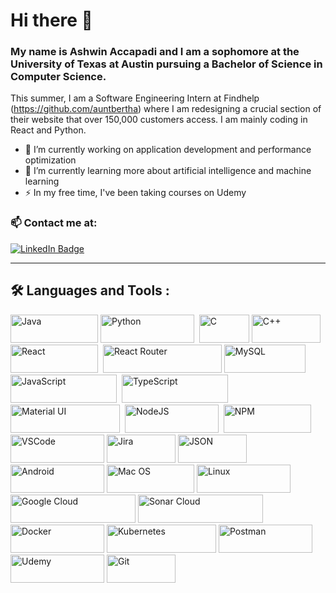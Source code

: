 # Hi there 👋
 ### My name is Ashwin Accapadi and I am a sophomore at the University of Texas at Austin pursuing a Bachelor of Science in Computer Science. 
 This summer, I am a Software Engineering Intern at Findhelp (https://github.com/auntbertha) where I am redesigning a crucial section of their website that over 150,000 customers access. I am mainly coding in React and Python.

<div></div>

- 🔭 I’m currently working on application development and performance optimization
- 🌱 I’m currently learning more about artificial intelligence and machine learning
- ⚡️ In my free time, I've been taking courses on Udemy

### 📫 Contact me at:
 <div id="badges">
  <a href="https://www.linkedin.com/in/ashwin-accapadi/">
    <img src="https://img.shields.io/badge/LinkedIn-blue?style=for-the-badge&logo=linkedin&logoColor=white" alt="LinkedIn Badge"/>
  </a>
 </div>
  
---

## :hammer_and_wrench: Languages and Tools :
<p>
  <img src="https://img.shields.io/badge/java-%23ED8B00.svg?style=for-the-badge&logo=openjdk&logoColor=white" title="Java" **alt="Java" width="140" height="45"/>
  <img src="https://img.shields.io/badge/Python-FFD43B?style=for-the-badge&logo=python&logoColor=blue" title="Python" alt="Python" width="150" height="45"/>&nbsp;
  <img src="https://img.shields.io/badge/C-00599C?style=for-the-badge&logo=c&logoColor=white" title="C" **alt="C" width="80" height="45"/>
  <img src="https://img.shields.io/badge/c++-%2300599C.svg?style=for-the-badge&logo=c%2B%2B&logoColor=white" title="C++" **alt="C++" width="110" height="45"/>
  <img src="https://img.shields.io/badge/React-20232A?style=for-the-badge&logo=react&logoColor=61DAFB" title="React" alt="React" width="140" height="45"/>&nbsp;
  <img src="https://img.shields.io/badge/React_Router-CA4245?style=for-the-badge&logo=react-router&logoColor=white" title="React Router" **alt="React Router" width="190" height="45"/>
  <img src="https://img.shields.io/badge/MySQL-005C84?style=for-the-badge&logo=mysql&logoColor=white" title="MySQL" **alt="MySQL" width="130" height="45"/>
  <img src="https://img.shields.io/badge/JavaScript-323330?style=for-the-badge&logo=javascript&logoColor=F7DF1E" title="JavaScript" alt="JavaScript" width="170" height="45"/>&nbsp;
  <img src="https://img.shields.io/badge/TypeScript-007ACC?style=for-the-badge&logo=typescript&logoColor=white" title="TypeScript"  alt="TypeScript" width="170" height="45"/>&nbsp;
  <img src="https://img.shields.io/badge/Material%20UI-007FFF?style=for-the-badge&logo=mui&logoColor=white" title="Material UI" alt="Material UI" width="175" height="45"/>&nbsp;
  <img src="https://img.shields.io/badge/Node.js-339933?style=for-the-badge&logo=nodedotjs&logoColor=white" title="NodeJS" alt="NodeJS" width="150" height="45"/>&nbsp;
  <img src="https://img.shields.io/badge/npm-CB3837?style=for-the-badge&logo=npm&logoColor=white" title="NPM" alt="NPM" width="140" height="45"/>&nbsp;
  <img src="https://img.shields.io/badge/VSCode-0078D4?style=for-the-badge&logo=visual%20studio%20code&logoColor=white" title="VSCode" **alt="VSCode" width="150" height="45"/>
  <img src="https://img.shields.io/badge/Jira-0052CC?style=for-the-badge&logo=Jira&logoColor=white" title="Jira" **alt="Jira" width="110" height="45"/>
  <img src="https://img.shields.io/badge/json-5E5C5C?style=for-the-badge&logo=json&logoColor=white" title="JSON" **alt="JSON" width="110" height="45"/>
  <img src="https://img.shields.io/badge/Android-3DDC84?style=for-the-badge&logo=android&logoColor=white" title="Android" **alt="Android" width="150" height="45"/>
  <img src="https://img.shields.io/badge/mac%20os-000000?style=for-the-badge&logo=apple&logoColor=white" title="Mac OS" **alt="Mac OS" width="140" height="45"/>
  <img src="https://img.shields.io/badge/Linux-FCC624?style=for-the-badge&logo=linux&logoColor=black" title="Linux" **alt="Linux" width="150" height="45"/>
  <img src="https://img.shields.io/badge/Google_Cloud-4285F4?style=for-the-badge&logo=google-cloud&logoColor=white" title="Google Cloud" **alt="Google Cloud" width="200" height="45"/>
  <img src="https://img.shields.io/badge/Sonar%20cloud-F3702A?style=for-the-badge&logo=sonarcloud&logoColor=white" title="Sonar Cloud" **alt="Sonar Cloud" width="200" height="45"/>
  <img src="https://img.shields.io/badge/Docker-2CA5E0?style=for-the-badge&logo=docker&logoColor=white" title="Docker" **alt="Docker" width="150" height="45"/>
  <img src="https://img.shields.io/badge/kubernetes-326ce5.svg?&style=for-the-badge&logo=kubernetes&logoColor=white" title="Kubernetes" **alt="Kubernetes" width="175" height="45"/>
  <img src="https://img.shields.io/badge/Postman-FF6C37?style=for-the-badge&logo=Postman&logoColor=white" title="Postman" **alt="Postman" width="150" height="45"/>
  <img src="https://img.shields.io/badge/Udemy-EC5252?style=for-the-badge&logo=Udemy&logoColor=white" title="Udemy" **alt="Udemy" width="150" height="45"/>
  <img src="https://img.shields.io/badge/GIT-E44C30?style=for-the-badge&logo=git&logoColor=white" title="Git" **alt="Git" width="110" height="45"/>
</p>
